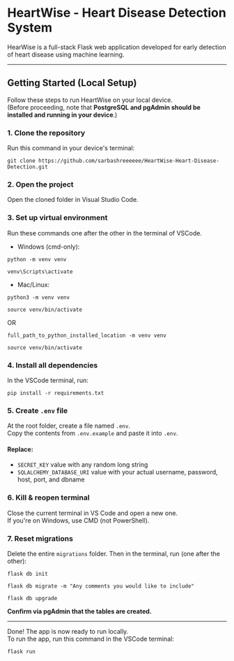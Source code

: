 # **HeartWise - Heart Disease Detection System**  

HearWise is a full-stack Flask web application developed for early detection of heart disease using machine learning.

----------------------------------------

## **Getting Started (Local Setup)**  
Follow these steps to run HeartWise on your local device.  
(Before proceeding, note that **PostgreSQL and pgAdmin should be installed and running in your device**.)


### 1. **Clone the repository**  
Run this command in your device's terminal:  
```
git clone https://github.com/sarbashreeeeee/HeartWise-Heart-Disease-Detection.git
```


### 2. **Open the project**  
Open the cloned folder in Visual Studio Code.


### 3. **Set up virtual environment**  
Run these commands one after the other in the terminal of VSCode.

* Windows (cmd-only):  
```
python -m venv venv
```
```  
venv\Scripts\activate
```  

* Mac/Linux:  
```
python3 -m venv venv
```
```
source venv/bin/activate
```
OR
```
full_path_to_python_installed_location -m venv venv
```  
```
source venv/bin/activate
```


### 4. **Install all dependencies**  
In the VSCode terminal, run:  
```
pip install -r requirements.txt
```


### 5. **Create `.env` file**  
At the root folder, create a file named `.env`.  
Copy the contents from `.env.example` and paste it into `.env`.

#### **Replace:**  
- `SECRET_KEY` value with any random long string  
- `SQLALCHEMY_DATABASE_URI` value with your actual username, password, host, port, and dbname


### 6. **Kill & reopen terminal**  
Close the current terminal in VS Code and open a new one.  
If you're on Windows, use CMD (not PowerShell).


### 7. **Reset migrations**  
Delete the entire `migrations` folder. Then in the terminal, run (one after the other):  
```
flask db init
```
```
flask db migrate -m "Any comments you would like to include"
```
```
flask db upgrade
```

**Confirm via pgAdmin that the tables are created.**


----------------------------------------

Done! The app is now ready to run locally.  
To run the app, run this command in the VSCode terminal:  
```
flask run
```
